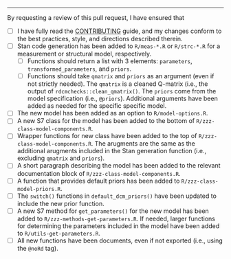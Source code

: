 <!--
If you are proposing a new model to be included, please keep the below portion in your PR and complete the checklist. Your issue will not be reviewed until all boxes are checked (i.e., replace `[ ]` by `[x]`). If you are not proposing a new model, you may remove the checklist.
-->

---

By requesting a review of this pull request, I have ensured that

- [ ] I have fully read the [CONTRIBUTING](https://github.com/r-dcm/dcmstan/blob/main/.github/CONTRIBUTING.md) guide, and my changes conform to the best practices, style, and directions described therein.
- [ ] Stan code generation has been added to `R/meas-*.R` or `R/strc-*.R` for a measurement or structural model, respectively.
  - [ ] Functions should return a list with 3 elements: `parameters`, `transformed_parameters`, and `priors`.
  - [ ] Functions should take `qmatrix` and `priors` as an argument (even if not strictly needed).
    The `qmatrix` is a cleaned Q-matrix (i.e., the output of `rdcmchecks::clean_qmatrix()`.
    The `priors` come from the model specification (i.e., `@priors`).
    Additional arguments have been added as needed for the specific specific model.
- [ ] The new model has been added as an option to `R/model-options.R`.
- [ ] A new S7 class for the model has been added to the bottom of `R/zzz-class-model-components.R`.
- [ ] Wrapper functions for new class have been added to the top of `R/zzz-class-model-components.R`.
    The arugments are the same as the additional arugments included in the Stan generation function (i.e., excluding `qmatrix` and `priors`).
- [ ] A short paragraph describing the model has been added to the relevant documentation block of `R/zzz-class-model-components.R`.
- [ ] A function that provides default priors has been added to `R/zzz-class-model-priors.R`.
- [ ] The `switch()` functions in `default_dcm_priors()` have been updated to include the new prior function.
- [ ] A new S7 method for `get_parameters()` for the new model has been added to `R/zzz-methods-get-parameters.R`.
    If needed, larger functions for determining the parameters included in the model have been added to `R/utils-get-parameters.R`.
- [ ] All new functions have been documents, even if not exported (i.e., using the `@noRd` tag).
